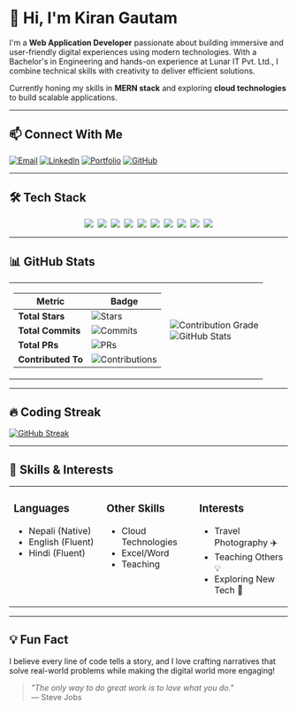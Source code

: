 # 👋 Hi, I'm Kiran Gautam

I'm a **Web Application Developer** passionate about building immersive and user-friendly digital experiences using modern technologies. With a Bachelor's in Engineering and hands-on experience at Lunar IT Pvt. Ltd., I combine technical skills with creativity to deliver efficient solutions.

Currently honing my skills in **MERN stack** and exploring **cloud technologies** to build scalable applications.

---

## 📫 Connect With Me
[![Email](https://img.shields.io/badge/Email-D14836?style=flat&logo=gmail&logoColor=white)](mailto:romangautam71399@gmail.com)
[![LinkedIn](https://img.shields.io/badge/LinkedIn-0077B5?style=flat&logo=linkedin&logoColor=white)](https://www.linkedin.com/in/roman-gautam-19aaa8274/)
[![Portfolio](https://img.shields.io/badge/Portfolio-4285F4?style=flat&logo=google-chrome&logoColor=white)](https://www.gautam-kiran.com.np/)
[![GitHub](https://img.shields.io/badge/GitHub-181717?style=flat&logo=github&logoColor=white)](https://github.com/kirangautam01)

---

## 🛠 Tech Stack
<p align="center">
<img src="https://img.shields.io/badge/MongoDB-47A248?style=flat&logo=mongodb&logoColor=white" hspace="2">
<img src="https://img.shields.io/badge/Express.js-000000?style=flat&logo=express&logoColor=white" hspace="2">
<img src="https://img.shields.io/badge/React-61DAFB?style=flat&logo=react&logoColor=black" hspace="2">
<img src="https://img.shields.io/badge/Node.js-339933?style=flat&logo=node.js&logoColor=white" hspace="2">
<img src="https://img.shields.io/badge/JavaScript-F7DF1E?style=flat&logo=javascript&logoColor=black" hspace="2">
<img src="https://img.shields.io/badge/HTML5-E34F26?style=flat&logo=html5&logoColor=white" hspace="2">
<img src="https://img.shields.io/badge/CSS3-1572B6?style=flat&logo=css3&logoColor=white" hspace="2">
<img src="https://img.shields.io/badge/Tailwind_CSS-38B2AC?style=flat&logo=tailwind-css&logoColor=white" hspace="2">
<img src="https://img.shields.io/badge/Git-F05032?style=flat&logo=git&logoColor=white" hspace="2">
<img src="https://img.shields.io/badge/Figma-F24E1E?style=flat&logo=figma&logoColor=white" hspace="2">
</p>

---

## 📊 GitHub Stats
<p align="center">
<table>
<tr>
<td>

| Metric             | Badge |
|--------------------|-------|
| **Total Stars**    | ![Stars](https://img.shields.io/github/stars/kirangautam01?color=blue&logo=github) |
| **Total Commits**  | ![Commits](https://img.shields.io/badge/Commits-186-blue) |
| **Total PRs**      | ![PRs](https://img.shields.io/badge/PRs-45-blue) |
| **Contributed To** | ![Contributions](https://img.shields.io/badge/Repos-5-blue) |

</td>
<td>

![Contribution Grade](https://img.shields.io/badge/Contribution%20Grade-B+-blue)  
![GitHub Stats](https://github-readme-stats.vercel.app/api?username=kirangautam01&show_icons=true&theme=default&hide_border=true&count_private=true&line_height=24)

</td>
</tr>
</table>
</p>

---
## 🔥 Coding Streak
<p align="center">
  
[![GitHub Streak](https://streak-stats.demolab.com/?user=kirangautam01&theme=default)](https://git.io/streak-stats)

</p>

---

## 🎯 Skills & Interests
<p align="center">
<table>
<tr>
<td width="33%" valign="top">

### Languages
- Nepali (Native)
- English (Fluent)
- Hindi (Fluent)

</td>
<td width="33%" valign="top">

### Other Skills
- Cloud Technologies
- Excel/Word
- Teaching

</td>
<td width="33%" valign="top">

### Interests
- Travel Photography ✈️
- Teaching Others 💡
- Exploring New Tech 🚀

</td>
</tr>
</table>
</p>

---

## 💡 Fun Fact
I believe every line of code tells a story, and I love crafting narratives that solve real-world problems while making the digital world more engaging!

> *"The only way to do great work is to love what you do."*  
> — Steve Jobs
